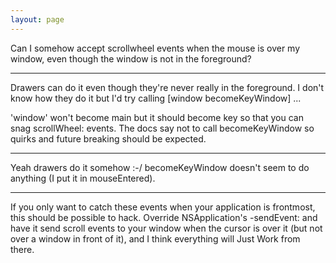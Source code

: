 ```yaml
---
layout: page
---
```


 

Can I somehow accept scrollwheel events when the mouse is over my window, even though the window is not in the foreground?

----
Drawers can do it even though they're never really in the foreground. I don't know how they do it but I'd try calling     [window becomeKeyWindow] ...

'window' won't become main but it should become key so that you can snag     scrollWheel: events. The docs say not to call     becomeKeyWindow so quirks and future breaking should be expected.

----

Yeah drawers do it somehow :-/ becomeKeyWindow doesn't seem to do anything (I put it in mouseEntered).

----

If you only want to catch these events when your application is frontmost, this should be possible to hack. Override NSApplication's -sendEvent: and have it send scroll events to your window when the cursor is over it (but not over a window in front of it), and I think everything will Just Work from there.
